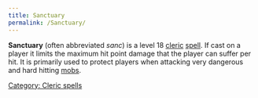 ```yaml
---
title: Sanctuary
permalink: /Sanctuary/
---
```


**Sanctuary** (often abbreviated *sanc*) is a level 18
[cleric](cleric "wikilink") [spell](spell "wikilink"). If cast on a
player it limits the maximum hit point damage that the player can suffer
per hit. It is primarily used to protect players when attacking very
dangerous and hard hitting [mobs](mob "wikilink").

[Category: Cleric spells](Category:_Cleric_spells "wikilink")